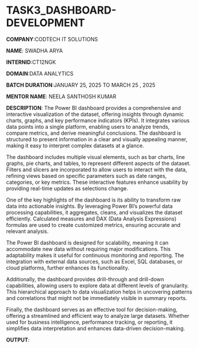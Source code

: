 # TASK3_DASHBOARD-DEVELOPMENT

**COMPANY**:CODTECH IT SOLUTIONS 

**NAME**: SWADHA ARYA

**INTERNID**:CT12NGK


**DOMAIN**:DATA ANALYTICS

**BATCH DURATION**:JANUARY 25, 2025 TO MARCH 25 , 2025

**MENTOR NAME**: NEELA SANTHOSH KUMAR

**DESCRIPTION**:
The Power BI dashboard provides a comprehensive and interactive visualization of the dataset, offering insights through dynamic charts, graphs, and key performance indicators (KPIs). It integrates various data points into a single platform, enabling users to analyze trends, compare metrics, and derive meaningful conclusions. The dashboard is structured to present information in a clear and visually appealing manner, making it easy to interpret complex datasets at a glance.

The dashboard includes multiple visual elements, such as bar charts, line graphs, pie charts, and tables, to represent different aspects of the dataset. Filters and slicers are incorporated to allow users to interact with the data, refining views based on specific parameters such as date ranges, categories, or key metrics. These interactive features enhance usability by providing real-time updates as selections change.

One of the key highlights of the dashboard is its ability to transform raw data into actionable insights. By leveraging Power BI’s powerful data processing capabilities, it aggregates, cleans, and visualizes the dataset efficiently. Calculated measures and DAX (Data Analysis Expressions) formulas are used to create customized metrics, ensuring accurate and relevant analysis.

The Power BI dashboard is designed for scalability, meaning it can accommodate new data without requiring major modifications. This adaptability makes it useful for continuous monitoring and reporting. The integration with external data sources, such as Excel, SQL databases, or cloud platforms, further enhances its functionality.

Additionally, the dashboard provides drill-through and drill-down capabilities, allowing users to explore data at different levels of granularity. This hierarchical approach to data visualization helps in uncovering patterns and correlations that might not be immediately visible in summary reports.

Finally, the dashboard serves as an effective tool for decision-making, offering a streamlined and efficient way to analyze large datasets. Whether used for business intelligence, performance tracking, or reporting, it simplifies data interpretation and enhances data-driven decision-making.

**OUTPUT**:
